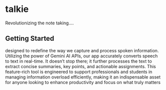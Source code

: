 # talkie

Revolutionizing the note taking....

## Getting Started

designed to redefine the way we capture and process spoken information. Utilizing the power of Gemini AI APIs, our app accurately converts speech to text in real-time. It doesn’t stop there; it further processes the text to extract concise summaries, key points, and actionable assignments. This feature-rich tool is engineered to support professionals and students in managing information overload efficiently, making it an indispensable asset for anyone looking to enhance productivity and focus on what truly matters

